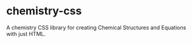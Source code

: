 # chemistry-css
A chemistry CSS library for creating Chemical Structures and Equations with just HTML.  
